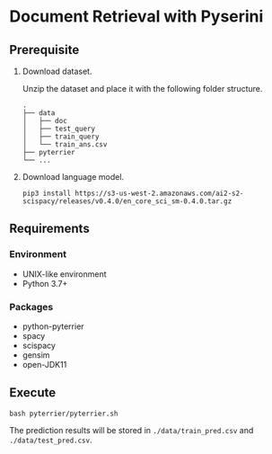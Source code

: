 # Document Retrieval with Pyserini

## Prerequisite

1. Download dataset.

    Unzip the dataset and place it with the following folder structure.

    ```
    .
    ├── data
    │   ├── doc
    │   ├── test_query
    │   ├── train_query
    │   └── train_ans.csv
    ├── pyterrier
    └── ...
    ```

2. Download language model.
    ```
    pip3 install https://s3-us-west-2.amazonaws.com/ai2-s2-scispacy/releases/v0.4.0/en_core_sci_sm-0.4.0.tar.gz
    ```

## Requirements

### Environment

* UNIX-like environment
* Python 3.7+

### Packages
* python-pyterrier
* spacy
* scispacy
* gensim
* open-JDK11

## Execute

```
bash pyterrier/pyterrier.sh
```

The prediction results will be stored in `./data/train_pred.csv` and `./data/test_pred.csv`.